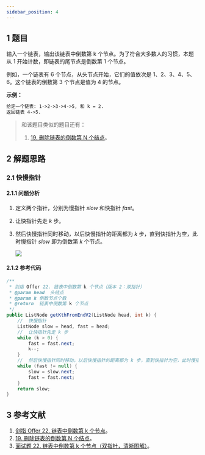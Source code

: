 ```yaml
---
sidebar_position: 4
---
```


## 1 题目

输入一个链表，输出该链表中倒数第 k 个节点。为了符合大多数人的习惯，本题从 1 开始计数，即链表的尾节点是倒数第 1 个节点。

例如，一个链表有 6 个节点，从头节点开始，它们的值依次是 1、2、3、4、5、6。这个链表的倒数第 3 个节点是值为 4 的节点。

**示例：**

```txt
给定一个链表: 1->2->3->4->5, 和 k = 2.
返回链表 4->5.
```

> 和该题目类似的题目还有：
>
> 1. [19. 删除链表的倒数第 N 个结点](https://leetcode-cn.com/problems/remove-nth-node-from-end-of-list)。

## 2 解题思路

### 2.1 快慢指针

#### 2.1.1 问题分析

1. 定义两个指针，分别为慢指针 $slow$ 和快指针 $fast$。
2. 让快指针先走 $k$ 步。
3. 然后快慢指针同时移动，以后快慢指针的距离都为 $k$ 步，直到快指针为空，此时慢指针 $slow$ 即为倒数第 $k$ 个节点。

   ![](https://notebook.grayson.top/media/202107/2021-07-13_222646.png)

#### 2.1.2 参考代码

```java
/**
 * 剑指 Offer 22. 链表中倒数第 k 个节点（版本 2：双指针）
 * @param head  头结点
 * @param k 倒数节点个数
 * @return  链表中倒数第 k 个节点
 */
public ListNode getKthFromEndV2(ListNode head, int k) {
    //  快慢指针
    ListNode slow = head, fast = head;
    //  让快指针先走 k 步
    while (k > 0) {
        fast = fast.next;
        k--;
    }
    //  然后快慢指针同时移动，以后快慢指针的距离都为 k 步，直到快指针为空，此时慢指针即为倒数第 k 个节点
    while (fast != null) {
        slow = slow.next;
        fast = fast.next;
    }
    return slow;
}
```

## 3 参考文献

1. [剑指 Offer 22. 链表中倒数第 k 个节点](https://leetcode-cn.com/problems/lian-biao-zhong-dao-shu-di-kge-jie-dian-lcof)。
2. [19. 删除链表的倒数第 N 个结点](https://leetcode-cn.com/problems/remove-nth-node-from-end-of-list)。
3. [面试题 22. 链表中倒数第 k 个节点（双指针，清晰图解）](https://leetcode-cn.com/problems/lian-biao-zhong-dao-shu-di-kge-jie-dian-lcof/solution/mian-shi-ti-22-lian-biao-zhong-dao-shu-di-kge-j-11)。

